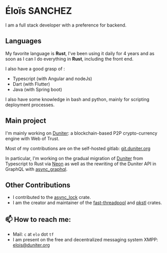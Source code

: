 # Éloïs SANCHEZ

I am a full stack developer with a preference for backend.

## Languages

My favorite language is **Rust**, I've been using it daily for 4 years and as soon as I can I do everything in **Rust**, including the front end.

I also have a good grasp of :

* Typescript (with Angular and nodeJs)
* Dart (with Flutter)
* Java (with Spring boot)

I also have some knowledge in bash and python, mainly for scripting deployment processes.

## Main project

I'm mainly working on [Duniter]: a blockchain-based P2P crypto-currency engine with Web of Trust.

Most of my contributions are on the self-hosted gitlab: [git.duniter.org](https://git.duniter.org)

In particular, I'm working on the gradual migration of [Duniter] from Typescript to Rust via [Neon] as well as the rewriting of the Duniter API in GraphQL with [async_graphql].

## Other Contributions

* I contributed to the [async_lock] crate.
* I am the creator and maintainer of the [fast-threadpool] and [pkstl] crates.

## 📫 How to reach me:

* Mail: `c` at `elo` dot `tf`
* I am present on the free and decentralized messaging system XMPP: [elois@duniter.org](xmpp:elois@duniter.org?join)

[async_graphql]: https://github.com/async-graphql/async-graphql
[async_lock]: https://github.com/smol-rs/async-lock
[Duniter]: https://git.duniter.org/nodes/typescript/duniter
[fast-threadpool]: https://github.com/librelois/fast-threadpool
[pkstl]: https://github.com/librelois/pkstl
[Neon]: https://github.com/neon-bindings/neon

<!--
**librelois/librelois** is a ✨ _special_ ✨ repository because its `README.md` (this file) appears on your GitHub profile.

Here are some ideas to get you started:

- 🔭 I’m currently working on ...
- 🌱 I’m currently learning ...
- 👯 I’m looking to collaborate on ...
- 🤔 I’m looking for help with ...
- 💬 Ask me about ...
- 📫 How to reach me: ...
- 😄 Pronouns: ...
- ⚡ Fun fact: ...
-->
